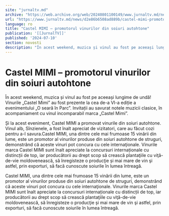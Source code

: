 ```yaml
---
site: "jurnaltv.md"
archive: "https://web.archive.org/web/20240801100149/www.jurnaltv.md/news/d2e86b6508ad889b/castel-mimi-promotorul-vinurilor-din-soiuri-autohtone.html"
url: "https://www.jurnaltv.md/news/d2e86b6508ad889b/castel-mimi-promotorul-vinurilor-din-soiuri-autohtone.html"
language: ro
title: "Castel MIMI – promotorul vinurilor din soiuri autohtone"
publication: '[[JurnalTV]]'
published: '2024-07-10'
section: novosti
description: "În acest weekend, muzica și vinul au fost pe aceeași lungime de undă! Vinurile „Castel Mimi” au fost prezente la cea de-a VI-a ediție a evenimentului „O seară în Parc”. Invitații au savurat notele muzicii clasice, în acompaniament cu vinul incomparabil marca „Castel Mimi”."
---
```


# Castel MIMI – promotorul vinurilor din soiuri autohtone

În acest weekend, muzica și vinul au fost pe aceeași lungime de undă! Vinurile „Castel Mimi” au fost prezente la cea de-a VI-a ediție a evenimentului „O seară în Parc”. Invitații au savurat notele muzicii clasice, în acompaniament cu vinul incomparabil marca „Castel Mimi”.

Și la acest eveniment, Castel MIMI a promovat vinurile din soiuri autohtone. Vinul alb, Sînzienele, a fost înalt apreciat de vizitatori, care au făcut cozi pentru a-l savura.Castel MIMI, una dintre cele mai frumoase 15 vinării din lume, este un promotor al vinurilor produse din soiuri autohtone de struguri, demonstrând că aceste vinuri pot concura cu cele internaţionale. Vinurile marca Castel MIMI sunt înalt apreciate la concursuri internaționale cu distincții de top, iar producătorii au drept scop să crească plantaţiile cu viţă-de-vie moldovenească, să înregisteze o producţie și mai mare de vin şi astfel, prin exporturi, să facă cunoscute soiurile în lumea întreagă.

Castel MIMI, una dintre cele mai frumoase 15 vinării din lume, este un promotor al vinurilor produse din soiuri autohtone de struguri, demonstrând că aceste vinuri pot concura cu cele internaţionale. Vinurile marca Castel MIMI sunt înalt apreciate la concursuri internaționale cu distincții de top, iar producătorii au drept scop să crească plantaţiile cu viţă-de-vie moldovenească, să înregisteze o producţie și mai mare de vin şi astfel, prin exporturi, să facă cunoscute soiurile în lumea întreagă.